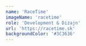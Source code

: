```yaml
---
name: 'RaceTime'
imageName: 'racetime'
role: 'Development & Dizajn'
url: 'https://racetime.sk'
backgroundColor: '#3C3636'
---
```

